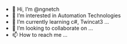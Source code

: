 - 👋 Hi, I’m @ngnetch
- 👀 I’m interested in Automation Technologies
- 🌱 I’m currently learning c#, Twincat3 ...
- 💞️ I’m looking to collaborate on ...
- 📫 How to reach me ...

<!---
ngnetch/ngnetch is a ✨ special ✨ repository because its `README.md` (this file) appears on your GitHub profile.
You can click the Preview link to take a look at your changes.
--->
